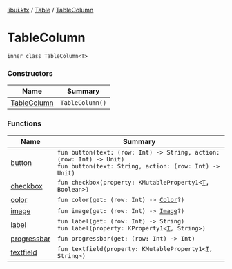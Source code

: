 [libui.ktx](../../README.md) / [Table](../README.md) / [TableColumn](README.md)

# TableColumn

`inner class TableColumn<T>`

### Constructors

| Name | Summary |
|---|---|
| [TableColumn](-table-column.md) | `TableColumn()` |

### Functions

| Name | Summary |
|---|---|
| [button](button.md) | `fun button(text: (row: Int) -> String, action: (row: Int) -> Unit)`<br>`fun button(text: String, action: (row: Int) -> Unit)` |
| [checkbox](checkbox.md) | `fun checkbox(property: KMutableProperty1<`[`T`](README.md#T)`, Boolean>)` |
| [color](color.md) | `fun color(get: (row: Int) -> `[`Color`](../../../libui.ktx.draw/-color/README.md)`?)` |
| [image](image.md) | `fun image(get: (row: Int) -> `[`Image`](../../../libui.ktx.draw/-image/README.md)`?)` |
| [label](label.md) | `fun label(get: (row: Int) -> String)`<br>`fun label(property: KProperty1<`[`T`](README.md#T)`, String>)` |
| [progressbar](progressbar.md) | `fun progressbar(get: (row: Int) -> Int)` |
| [textfield](textfield.md) | `fun textfield(property: KMutableProperty1<`[`T`](README.md#T)`, String>)` |
